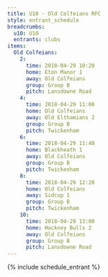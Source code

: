 ```yaml
---
title: U10 - Old Colfeians RFC
style: entrant_schedule
breadcrumbs:
  u10: U10
  entrants: clubs
items:
  Old Colfeians:
    2:
      time: 2018-04-29 10:20
      home: Eton Manor 1
      away: Old Colfeians
      group: Group B
      pitch: Lansdowne Road
    4:
      time: 2018-04-29 11:00
      home: Old Colfeians
      away: Old Elthamians 2
      group: Group B
      pitch: Twickenham
    6:
      time: 2018-04-29 11:40
      home: Blackheath 1
      away: Old Colfeians
      group: Group B
      pitch: Twickenham
    8:
      time: 2018-04-29 12:20
      home: Old Colfeians
      away: Sidcup 1
      group: Group B
      pitch: Twickenham
    10:
      time: 2018-04-29 13:00
      home: Hackney Bulls 2
      away: Old Colfeians
      group: Group B
      pitch: Lansdowne Road
---
```


{% include schedule_entrant %}
